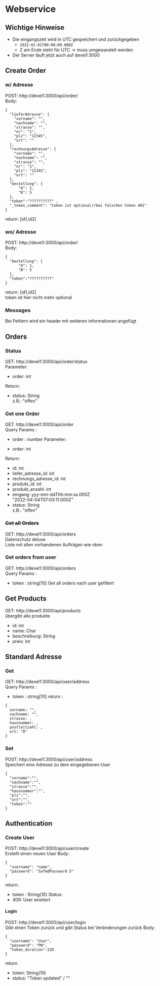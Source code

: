 # Webservice 

## Wichtige Hinweise
* Die eingangszeit wird in UTC gespeichert und zurückgegeben
  * ```2022-01-01T00:00:00.000Z```
  * Z am Ende steht für UTC → muss umgewandelt werden 
* Der Server läuft jetzt auch auf devel1:3000
## Create Order

### w/ Adresse

POST: http://devel1:3000/api/order/ \
Body: 
```json5
{
  "lieferAdresse": {
    "vorname": "",
    "nachname": "",
    "strasse": "",
    "nr": "1",
    "plz": "12345",
    "ort": ""
  },
  "rechnungsAdresse": {
    "vorname": "",
    "nachname": "",
    "strasse": "",
    "nr": "1",
    "plz": "12345",
    "ort": ""
  },
  "bestellung": {
      "A": 1,
      "B": 5
  },
  "token":"??????????" ,
  "_token_comment": "token ist optional//bei falschen token 401"
}
```
return: [id1,id2]

### wo/ Adresse

POST: http://devel1:3000/api/order/ \
Body: 
```json5
{
  "bestellung": {
      "A": 1,
      "B": 5
  },
  "token":"??????????" 
}
```
return: [id1,id2] \
token ist hier nicht mehr optional

### Messages 
Bei Fehlern wird ein header mit weiteren informationen angefügt 
## Orders 
### Status

GET: http://devel1:3000/api/order/status \
Parameter:

* order: int

Return:

* status: String \
  z.B.: "offen"

### Get one Order

GET: http://devel1:3000/api/order \
Query Params :
* order : number
Parameter:

* order: int

Return:

* id: int
* liefer_adresse_id: int
* rechnungs_adresse_id: int
* produkt_id: int
* produkt_anzahl: int
* eingang: yyy-mm-ddThh:mm:ss.000Z\
  "2022-04-04T07:03:11.000Z"
* status: String \
  z.B.: "offen"

### ~~Get all Orders~~
GET: http://devel1:3000/api/orders \
Datenschutz deluxe \
Liste mit allen vorhandenen Aufträgen wie oben

### Get orders from user
GET: http://devel1:3000/api/orders \
Query Params :
* token : string[10]
Get all orders nach user gefiltert 

## Get Products
GET: http://devel1:3000/api/products \
übergibt alle produkte

* id: int
* name: Char
* beschreibung: String
* preis: int
## Standard Adresse 
### Get 
GET: http://devel1:3000/api/user/address \
Query Params :
* token : string[10]
return : 
``` json5 
{
  vorname: "",
  nachname: "",
  strasse: ,
  hausnummer: ,
  postleitzahl: ,
  ort: "D"
}
```
### Set
POST: http://devel1:3000/api/user/address \
Speichert eine Adresse zu dem eingegebenen User

```json5
{
  "vorname":"",
  "nachname":"",
  "strasse":"",
  "hausnummer":"",
  "plz":"",
  "ort":"",
  "token":""
}
```
## Authentication
### Create User
POST: http://devel1:3000/api/user/create \
Erstellt einen neuen User
Body:
```json5
{
  "username": "name",
  "password": "Safe@Password 5"
}
```
return:
* token : String(10)
Status:
* 409: User existiert 

#### Login
POST: http://devel1:3000/api/user/login \
Gibt einen Token zurück
und gibt Status bei Veränderungen zurück
Body:
```json5
{
  "username": "User",
  "password": "PW",
  "token_duration":120
}
```
return
* token: String(10)
* status: "Token updated" / ""